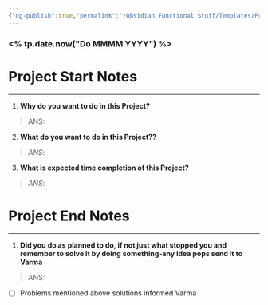 ```yaml
---
{"dg-publish":true,"permalink":"/Obsidian Functional Stuff/Templates/Project Journal/","noteIcon":""}
---
```


### <% tp.date.now("Do MMMM YYYY") %>
# Project Start Notes
---
1. **Why do you want to do in this Project?**
> ANS:  

2. **What do you want to do in this Project??**
> *ANS*:

3. **What is expected time completion of this Project?**
> *ANS*: 
# Project End Notes
---
1. **Did you do as planned to do, if not just what stopped you and remember to solve it by doing something-any idea pops send it to Varma**

> ANS:

- [ ] Problems mentioned above solutions informed Varma

